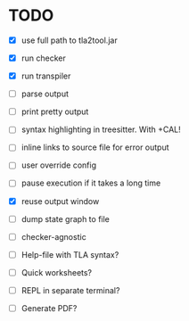 # TODO
- [x] use full path to tla2tool.jar  
- [x] run checker  
- [x] run transpiler
- [ ] parse output
- [ ] print pretty output
- [ ] syntax highlighting in treesitter. With +CAL!
- [ ] inline links to source file for error output
- [ ] user override config
- [ ] pause execution if it takes a long time
- [x] reuse output window
- [ ] dump state graph to file
- [ ] checker-agnostic

- [ ] Help-file with TLA syntax?
- [ ] Quick worksheets?
- [ ] REPL in separate terminal?
- [ ] Generate PDF?
